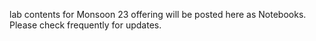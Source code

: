 lab contents for Monsoon 23 offering will be posted here as Notebooks. Please check frequently for updates.
